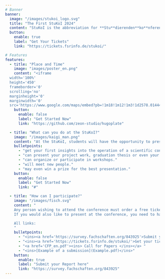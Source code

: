 ```yaml
---
# Banner
banner:
  image: "/images/stukoi_logo.svg"
  title: "The First StuKoI 2024"
  content: "StuKoI is the abbreviation for **Stu**dierenden**ko**nferenz **I**nformatik (engl. Student Conference Informatics) and was created in cooperation with Professor Weyers and the Fachschaftsrat Informatik of Trier University. The aim of the conference is to offer students the opportunity to present their own projects and to gain valuable experience in dealing with scientific conferences. At the bottom of the page, you will find more information about what kind of papers can be submitted."
  button:
    enable: true
    label: "Get Your Tickets"
    link: "https://tickets.fsrinfo.de/stukoi/"

# Features
features:
  - title: "Place and Time"
    image: "images/poster_en.png"
    content: "<iframe
  width='100%'
  height='450'
  frameborder='0'
  scrolling='no'
  marginheight='0'
  marginwidth='0'
  src='https://www.google.com/maps/embed?pb=!1m18!1m12!1m3!1d2578.0144478259112!2d6.674120576404036!3d49.748171937680375!2m3!1f0!2f0!3f0!3m2!1i1024!2i768!4f13.1!3m3!1m2!1s0x47957c745c48bee1%3A0xaf88c03b9de96d43!2sUni%20Trier%20Capelle%20Campus%202!5e0!3m2!1sde!2sde!4v1706375275289!5m2!1sde!2sde'></iframe>"
    button:
      enable: false
      label: "Get Started Now"
      link: "https://github.com/zeon-studio/hugoplate"

  - title: "What can you do at the StuKoI?"
    image: "/images/kaigi_man.png"
    content: "At the StuKoI, students will have the opportunity to present various projects. On the one hand, the projects can be presented with the help of posters and 2-minute presentations.Alternatively, there will be the opportunity to offer workshops in which participants can discuss various topics. There will also be sufficient time for breaks, during which snacks and drinks will be available. The StuKoI can be a great opportunity to learn. You..."
    bulletpoints:
      - "get your first insights into the operation of a scientific conference."
      - "can present your project work, graduation thesis or even your own computer science-related project."
      - "can organize or participate in workshops."
      - "will meet new people."
      - "may even win a prize for the best presentation."
    button:
      enable: false
      label: "Get Started Now"
      link: "#"

  - title: "How can I participate?"
    image: "/images/fisch.svg"
    content: "
    Any person wishing to attend the conference must order a free ticket. Booking a ticket early supports the planning process of the event.<br> 
    If you would also like to present at the conference, you need to hand in you submission by **12.04.2024**. Submit your report that is no longer than 2 pages. You can find the call for papers down below. You will receive feedback by 17.04. whether your submission has been accepted. You then have until **26.04.** to submit your poster and a single PowerPoint slide to support your presentation. We will cover the costs for printing the poster! Alternatively, you can also lead a workshop on a topic of your choice. You can find an example of such a submission down below.<br>

    All links:
    "
    bulletpoints:
      - "<ins><a href='https://survey.fachschaften.org/843925'>Submit your report here</a></ins>"
      - "<ins><a href='https://tickets.fsrinfo.de/stukoi/'>Get your tickets here</a></ins>"
      - "<a href='CFP_en.pdf'><ins> Call for Papers </ins></a> "
      - "<ins>[Example of a submission](Example.pdf)</ins>"
    button:
      enable: true
      label: "Submit your Report here"
      link: "https://survey.fachschaften.org/843925"
---
```

